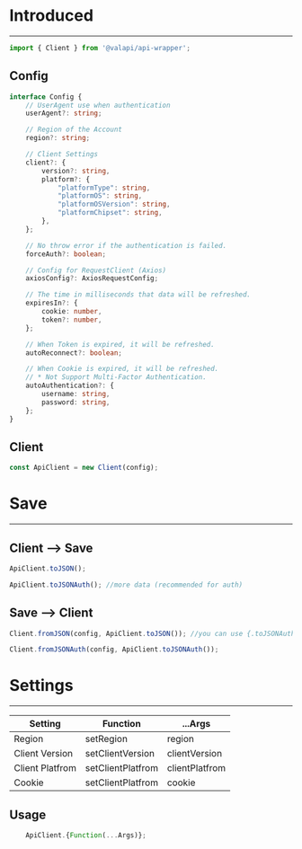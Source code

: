 # Introduced

-----------

```typescript
import { Client } from '@valapi/api-wrapper';
```

## Config

```typescript
interface Config {
    // UserAgent use when authentication
    userAgent?: string;

    // Region of the Account
    region?: string;

    // Client Settings
    client?: {
        version?: string,
        platform?: {
            "platformType": string,
            "platformOS": string,
            "platformOSVersion": string,
            "platformChipset": string,
        },
    };

    // No throw error if the authentication is failed.
    forceAuth?: boolean;

    // Config for RequestClient (Axios)
    axiosConfig?: AxiosRequestConfig;

    // The time in milliseconds that data will be refreshed.
    expiresIn?: {
        cookie: number,
        token?: number,
    };

    // When Token is expired, it will be refreshed.
    autoReconnect?: boolean;

    // When Cookie is expired, it will be refreshed.
    // * Not Support Multi-Factor Authentication.
    autoAuthentication?: {
        username: string,
        password: string,
    };
}
```

## Client

```typescript
const ApiClient = new Client(config);
```

# Save

-----------

## Client --> Save

```typescript
ApiClient.toJSON();
```

```typescript
ApiClient.toJSONAuth(); //more data (recommended for auth)
```

## Save --> Client

```typescript
Client.fromJSON(config, ApiClient.toJSON()); //you can use {.toJSONAuth} as a option
```

```typescript
Client.fromJSONAuth(config, ApiClient.toJSONAuth());
```

# Settings

-----------

| Setting         | Function          | ...Args        |
| --------------- | ----------------- | -------------- |
| Region          | setRegion         | region         |
| Client Version  | setClientVersion  | clientVersion  |
| Client Platfrom | setClientPlatfrom | clientPlatfrom |
| Cookie          | setClientPlatfrom | cookie         |

## Usage

```javascript
    ApiClient.{Function(...Args)};
```